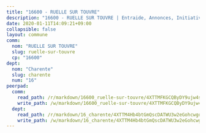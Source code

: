 ```yaml
---
title: "16600 - RUELLE SUR TOUVRE"
description: "16600 - RUELLE SUR TOUVRE | Entraide, Annonces, Initiatives"
date: 2020-01-11T14:09:21+09:00
collapsible: false
layout: commune
comm:
  nom: "RUELLE SUR TOUVRE"
  slug: ruelle-sur-touvre
  cp: "16600"
dept:
  nom: "Charente"
  slug: charente
  num: "16"
peerpad:
  comm:
    read_path: /r/markdown/16600_ruelle-sur-touvre/4XTTMFKGCQByDY9ujw4sBBVAMpM9gqGKdVG3HJtRuf9vsU2Pc
    write_path: /w/markdown/16600_ruelle-sur-touvre/4XTTMFKGCQByDY9ujw4sBBVAMpM9gqGKdVG3HJtRuf9vsU2Pc-K3TgUsyY9kfVVEXG5w6qe6UuEN2bxfs6bKtzfQLwrvcnQTj5AU7wpcnckwBh8xhjFnXDZLiAL4HAeaaMWUyiASYJABjCxzY88947FX15dZNiEM5Fi7nVT19vbmWMqbzxSi5rq6Q2
  dept:
    read_path: /r/markdown/16_charente/4XTTM4Hb4btGmQscDATWU3w2eGohcwgqasCDtGWVahJnAEsq8
    write_path: /w/markdown/16_charente/4XTTM4Hb4btGmQscDATWU3w2eGohcwgqasCDtGWVahJnAEsq8-K3TgU9zhAjxEMbYrSr9VB24idAgS7xBryN3TjEsJmsrToRfRc8PWUu9zDXmtMXWLR7TNqZhAPJFsnJ4QbuWpLJvHpyW2q8LZxtsaakTfiMdj4HFsc11ZXzpn4aT8zYKZzSLwV1CA
---
```



